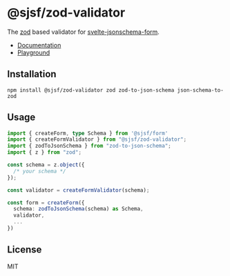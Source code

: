 # @sjsf/zod-validator

The [zod](https://github.com/colinhacks/zod) based validator for [svelte-jsonschema-form](https://github.com/x0k/svelte-jsonschema-form).

- [Documentation](https://x0k.github.io/svelte-jsonschema-form/validators/zod/)
- [Playground](https://x0k.github.io/svelte-jsonschema-form/playground/)

## Installation

```shell
npm install @sjsf/zod-validator zod zod-to-json-schema json-schema-to-zod
```

## Usage

```typescript
import { createForm, type Schema } from '@sjsf/form'
import { createFormValidator } from "@sjsf/zod-validator";
import { zodToJsonSchema } from "zod-to-json-schema";
import { z } from "zod";

const schema = z.object({
  /* your schema */
});

const validator = createFormValidator(schema);

const form = createForm({
  schema: zodToJsonSchema(schema) as Schema,
  validator,
  ...
})
```

## License

MIT
